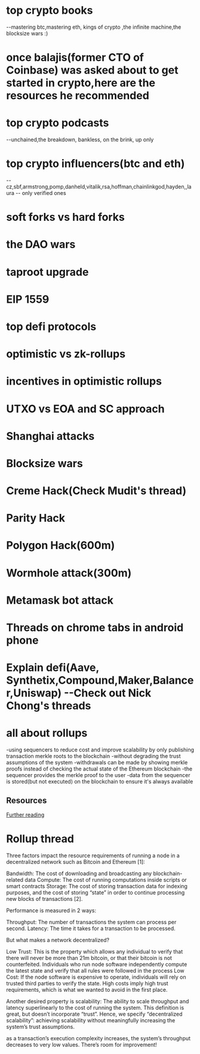 # top crypto books
--mastering btc,mastering eth, kings of crypto ,the infinite machine,the blocksize wars :)
# once balajis(former CTO of Coinbase) was asked about to get started in crypto,here are the resources he recommended
# top crypto podcasts
--unchained,the breakdown, bankless, on the brink, up only
# top crypto influencers(btc and eth)
--cz,sbf,armstrong,pomp,danheld,vitalik,rsa,hoffman,chainlinkgod,hayden,,laura -- only verified ones
# soft forks vs hard forks 
# the DAO wars 
# taproot upgrade
# EIP 1559
# top defi protocols
# optimistic vs zk-rollups
# incentives in optimistic rollups
# UTXO vs EOA and SC approach
# Shanghai attacks
# Blocksize wars
# Creme Hack(Check Mudit's thread)
# Parity Hack
# Polygon Hack(600m)
# Wormhole attack(300m)
# Metamask bot attack
# Threads on chrome tabs in android phone
# Explain defi(Aave, Synthetix,Compound,Maker,Balancer,Uniswap) --Check out Nick Chong's threads
# all about rollups

-using sequencers to reduce cost and improve scalability by only publishing transaction merkle roots to the blockchain
-without degrading the trust assumptions of the system
-withdrawals can be made by showing merkle proofs instead of checking the actual state of 
 the Ethereum blockchain
-the sequencer provides the merkle proof to the user
-data from the sequencer is stored(but not executed) on the blockchain to ensure it's always available

## Resources

[Further reading](https://research.paradigm.xyz/rollups)<br>

# Rollup thread

Three factors impact the resource requirements of running a node in a decentralized network such as Bitcoin and Ethereum [1]:

Bandwidth: The cost of downloading and broadcasting any blockchain-related data
Compute: The cost of running computations inside scripts or smart contracts
Storage: The cost of storing transaction data for indexing purposes, and the cost of storing “state” in order to continue processing new blocks of transactions [2].

Performance is measured in 2 ways:

Throughput: The number of transactions the system can process per second.
Latency: The time it takes for a transaction to be processed.

But what makes a network decentralized?

Low Trust: This is the property which allows any individual to verify that there will never be more than 21m bitcoin, or that their bitcoin is not counterfeited. Individuals who run node software independently compute the latest state and verify that all rules were followed in the process
Low Cost: If the node software is expensive to operate, individuals will rely on trusted third parties to verify the state. High costs imply high trust requirements, which is what we wanted to avoid in the first place.


Another desired property is scalability: The ability to scale throughput and latency superlinearly to the cost of running the system. This definition is great, but doesn’t incorporate “trust”. Hence, we specify “decentralized scalability”: achieving scalability without meaningfully increasing the system’s trust assumptions.

as a transaction’s execution complexity increases, the system’s throughput decreases to very low values. There’s room for improvement!






